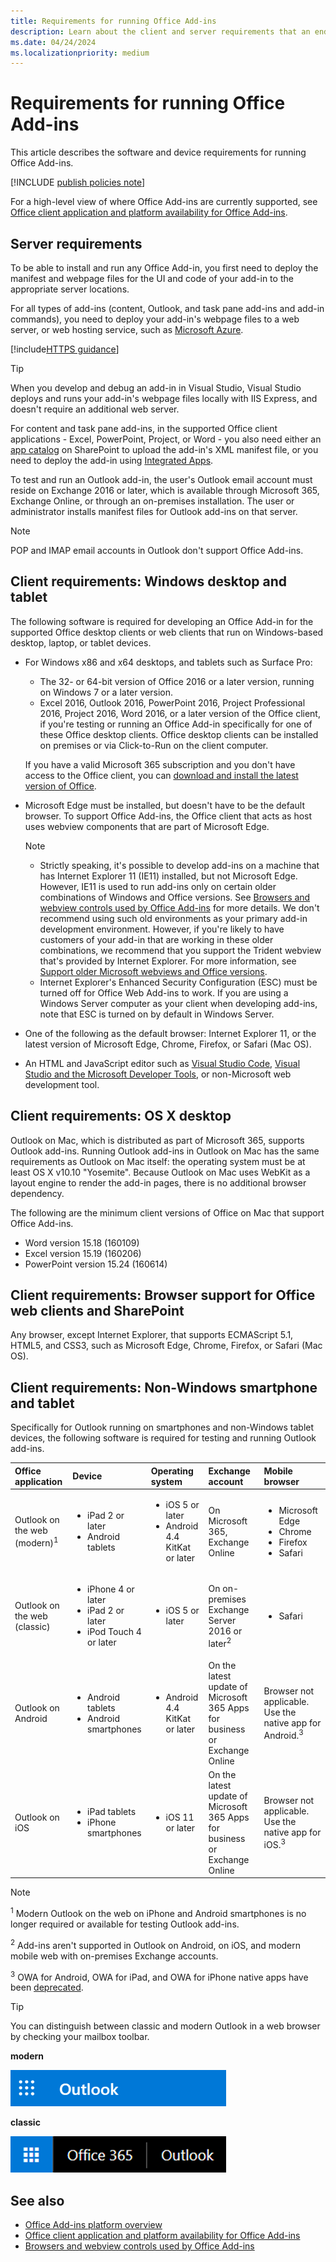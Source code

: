 ```yaml
---
title: Requirements for running Office Add-ins
description: Learn about the client and server requirements that an end user needs to run Office Add-ins.
ms.date: 04/24/2024
ms.localizationpriority: medium
---
```


# Requirements for running Office Add-ins

This article describes the software and device requirements for running Office Add-ins.

[!INCLUDE [publish policies note](../includes/note-publish-policies.md)]

For a high-level view of where Office Add-ins are currently supported, see [Office client application and platform availability for Office Add-ins](/javascript/api/requirement-sets).

## Server requirements

To be able to install and run any Office Add-in, you first need to deploy the manifest and webpage files for the UI and code of your add-in to the appropriate server locations.

For all types of add-ins (content, Outlook, and task pane add-ins and add-in commands), you need to deploy your add-in's webpage files to a web server, or web hosting service, such as [Microsoft Azure](../publish/host-an-office-add-in-on-microsoft-azure.md).

[!include[HTTPS guidance](../includes/https-guidance.md)]

> [!TIP]
> When you develop and debug an add-in in Visual Studio, Visual Studio deploys and runs your add-in's webpage files locally with IIS Express, and doesn't require an additional web server.

For content and task pane add-ins, in the supported Office client applications - Excel, PowerPoint, Project, or Word - you also need either an [app catalog](../publish/publish-task-pane-and-content-add-ins-to-an-add-in-catalog.md) on SharePoint to upload the add-in's XML manifest file, or you need to deploy the add-in using [Integrated Apps](/microsoft-365/admin/manage/test-and-deploy-microsoft-365-apps).

To test and run an Outlook add-in, the user's Outlook email account must reside on Exchange 2016 or later, which is available through Microsoft 365, Exchange Online, or through an on-premises installation. The user or administrator installs manifest files for Outlook add-ins on that server.

> [!NOTE]
> POP and IMAP email accounts in Outlook don't support Office Add-ins.

## Client requirements: Windows desktop and tablet

The following software is required for developing an Office Add-in for the supported Office desktop clients or web clients that run on Windows-based desktop, laptop, or tablet devices.

- For Windows x86 and x64 desktops, and tablets such as Surface Pro:
  - The 32- or 64-bit version of Office 2016 or a later version, running on Windows 7 or a later version.
  - Excel 2016, Outlook 2016, PowerPoint 2016, Project Professional 2016, Project 2016, Word 2016, or a later version of the Office client, if you're testing or running an Office Add-in specifically for one of these Office desktop clients. Office desktop clients can be installed on premises or via Click-to-Run on the client computer.

  If you have a valid Microsoft 365 subscription and you don't have access to the Office client, you can [download and install the latest version of Office](https://support.microsoft.com/office/4414eaaf-0478-48be-9c42-23adc4716658).

- Microsoft Edge must be installed, but doesn't have to be the default browser. To support Office Add-ins, the Office client that acts as host uses webview components that are part of Microsoft Edge.

  > [!NOTE]
  >
  > - Strictly speaking, it's possible to develop add-ins on a machine that has Internet Explorer 11 (IE11) installed, but not Microsoft Edge. However, IE11 is used to run add-ins only on certain older combinations of Windows and Office versions. See [Browsers and webview controls used by Office Add-ins](browsers-used-by-office-web-add-ins.md) for more details. We don't recommend using such old environments as your primary add-in development environment. However, if you're likely to have customers of your add-in that are working in these older combinations, we recommend that you support the Trident webview that's provided by Internet Explorer. For more information, see [Support older Microsoft webviews and Office versions](../develop/support-ie-11.md).
  > - Internet Explorer's Enhanced Security Configuration (ESC) must be turned off for Office Web Add-ins to work. If you are using a Windows Server computer as your client when developing add-ins, note that ESC is turned on by default in Windows Server.

- One of the following as the default browser: Internet Explorer 11, or the latest version of Microsoft Edge, Chrome, Firefox, or Safari (Mac OS).
- An HTML and JavaScript editor such as [Visual Studio Code](https://code.visualstudio.com/), [Visual Studio and the Microsoft Developer Tools](https://www.visualstudio.com/features/office-tools-vs), or non-Microsoft web development tool.

## Client requirements: OS X desktop

Outlook on Mac, which is distributed as part of Microsoft 365, supports Outlook add-ins. Running Outlook add-ins in Outlook on Mac has the same requirements as Outlook on Mac itself: the operating system must be at least OS X v10.10 "Yosemite". Because Outlook on Mac uses WebKit as a layout engine to render the add-in pages, there is no additional browser dependency.

The following are the minimum client versions of Office on Mac that support Office Add-ins.

- Word version 15.18 (160109)
- Excel version 15.19 (160206)
- PowerPoint version 15.24 (160614)

## Client requirements: Browser support for Office web clients and SharePoint

Any browser, except Internet Explorer, that supports ECMAScript 5.1, HTML5, and CSS3, such as Microsoft Edge, Chrome, Firefox, or Safari (Mac OS).

## Client requirements: Non-Windows smartphone and tablet

Specifically for Outlook running on smartphones and non-Windows tablet devices, the following software is required for testing and running Outlook add-ins.

| Office application | Device | Operating system | Exchange account | Mobile browser |
|:-----|:-----|:-----|:-----|:-----|
|Outlook on the web (modern)<sup>1</sup>|<ul><li>iPad 2 or later</li><li>Android tablets</li></ul>|<ul><li>iOS 5 or later</li><li>Android 4.4 KitKat or later</li></ul>|On Microsoft 365, Exchange Online|<ul><li>Microsoft Edge</li><li>Chrome</li><li>Firefox</li><li>Safari</li></ul>|
|Outlook on the web (classic)|<ul><li>iPhone 4 or later</li><li>iPad 2 or later</li><li>iPod Touch 4 or later</li></ul>|<ul><li>iOS 5 or later</li></ul>|On on-premises Exchange Server 2016 or later<sup>2</sup>|<ul><li>Safari</li></ul>|
|Outlook on Android|<ul><li>Android tablets</li><li>Android smartphones</li></ul>|<ul><li>Android 4.4 KitKat or later</li></ul>|On the latest update of Microsoft 365 Apps for business or Exchange Online|Browser not applicable. Use the native app for Android.<sup>3</sup>|
|Outlook on iOS|<ul><li>iPad tablets</li><li>iPhone smartphones|<ul><li>iOS 11 or later</li></ul>|On the latest update of Microsoft 365 Apps for business or Exchange Online|Browser not applicable. Use the native app for iOS.<sup>3</sup>|

> [!NOTE]
> <sup>1</sup> Modern Outlook on the web on iPhone and Android smartphones is no longer required or available for testing Outlook add-ins.
>
> <sup>2</sup> Add-ins aren't supported in Outlook on Android, on iOS, and modern mobile web with on-premises Exchange accounts.
>
> <sup>3</sup> OWA for Android, OWA for iPad, and OWA for iPhone native apps have been [deprecated](https://support.microsoft.com/office/076ec122-4576-4900-bc26-937f84d25a4b).

> [!TIP]
> You can distinguish between classic and modern Outlook in a web browser by checking your mailbox toolbar.
>
> **modern**
>
> ![The section of the modern Outlook toolbar that says 'Outlook' in blue and white.](../images/outlook-on-the-web-new-toolbar.png)
>
> **classic**
>
> ![The classic Outlook toolbar that says 'Office 365' and 'Outlook' in black and white.](../images/outlook-on-the-web-classic-toolbar.png)

## See also

- [Office Add-ins platform overview](../overview/office-add-ins.md)
- [Office client application and platform availability for Office Add-ins](/javascript/api/requirement-sets)
- [Browsers and webview controls used by Office Add-ins](browsers-used-by-office-web-add-ins.md)
